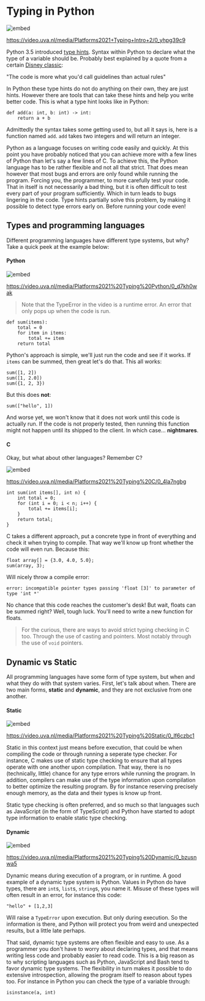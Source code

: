 # Typing in Python

![embed](https://api.eu.kaltura.com/p/120/sp/12000/embedIframeJs/uiconf_id/23449960/partner_id/120?iframeembed=true&playerId=kaltura_player&entry_id=0_yhpg39c9&flashvars[streamerType]=auto&amp;flashvars[localizationCode]=en_US&amp;flashvars[leadWithHTML5]=true&amp;flashvars[sideBarContainer.plugin]=true&amp;flashvars[sideBarContainer.position]=left&amp;flashvars[sideBarContainer.clickToClose]=true&amp;flashvars[chapters.plugin]=true&amp;flashvars[chapters.layout]=vertical&amp;flashvars[chapters.thumbnailRotator]=false&amp;flashvars[streamSelector.plugin]=true&amp;flashvars[EmbedPlayer.SpinnerTarget]=videoHolder&amp;flashvars[dualScreen.plugin]=true&amp;flashvars[hotspots.plugin]=1&amp;flashvars[Kaltura.addCrossoriginToIframe]=true&amp;&wid=0_fwxn08vn)

<https://video.uva.nl/media/Platforms2021+Typing+Intro+2/0_yhpg39c9>

Python 3.5 introduced [type hints](https://www.python.org/dev/peps/pep-0484/). Syntax within Python to declare what the type of a variable should be. Probably best explained by a quote from a certain [Disney classic](https://www.imdb.com/title/tt0325980/):

"The code is more what you'd call guidelines than actual rules"

In Python these type hints do not do anything on their own, they are just hints. However there are tools that can take these hints and help you write better code. This is what a type hint looks like in Python:


    def add(a: int, b: int) -> int:
        return a + b


Admittedly the syntax takes some getting used to, but all it says is, here is a function named `add`. `add` takes two integers and will return an integer.

Python as a language focuses on writing code easily and quickly. At this point you have probably noticed that you can achieve more with a few lines of Python than let's say a few lines of C. To achieve this, the Python language has to be rather flexible and not all that strict. That does mean however that most bugs and errors are only found while running the program. Forcing you, the programmer, to more carefully test your code. That in itself is not necessarily a bad thing, but it is often difficult to test every part of your program sufficiently. Which in turn leads to bugs lingering in the code. Type hints partially solve this problem, by making it possible to detect type errors early on. Before running your code even!


## Types and programming languages

Different programming languages have different type systems, but why? Take a quick peek at the example below:


#### Python

![embed](https://api.eu.kaltura.com/p/120/sp/12000/embedIframeJs/uiconf_id/23449960/partner_id/120?iframeembed=true&playerId=kaltura_player&entry_id=0_d7kh0wak&flashvars[streamerType]=auto&amp;flashvars[localizationCode]=en_US&amp;flashvars[leadWithHTML5]=true&amp;flashvars[sideBarContainer.plugin]=true&amp;flashvars[sideBarContainer.position]=left&amp;flashvars[sideBarContainer.clickToClose]=true&amp;flashvars[chapters.plugin]=true&amp;flashvars[chapters.layout]=vertical&amp;flashvars[chapters.thumbnailRotator]=false&amp;flashvars[streamSelector.plugin]=true&amp;flashvars[EmbedPlayer.SpinnerTarget]=videoHolder&amp;flashvars[dualScreen.plugin]=true&amp;flashvars[hotspots.plugin]=1&amp;flashvars[Kaltura.addCrossoriginToIframe]=true&amp;&wid=0_xty7r3sb)

<https://video.uva.nl/media/Platforms2021%20Typing%20Python/0_d7kh0wak>


> Note that the TypeError in the video is a runtime error. An error that only pops up when the code is run.


    def sum(items):
        total = 0
        for item in items:
            total += item
        return total


Python's approach is simple, we'll just run the code and see if it works. If `items` can be summed, then great let's do that. This all works:


    sum([1, 2])
    sum([1, 2.0])
    sum({1, 2, 3})


But this does **not**:


    sum(["hello", 1])


And worse yet, we won't know that it does not work until this code is actually run. If the code is not properly tested, then running this function might not happen until its shipped to the client. In which case... **nightmares**.


#### C

Okay, but what about other languages? Remember C?

![embed](https://api.eu.kaltura.com/p/120/sp/12000/embedIframeJs/uiconf_id/23449960/partner_id/120?iframeembed=true&playerId=kaltura_player&entry_id=0_4la7ngbg&flashvars[streamerType]=auto&amp;flashvars[localizationCode]=en_US&amp;flashvars[leadWithHTML5]=true&amp;flashvars[sideBarContainer.plugin]=true&amp;flashvars[sideBarContainer.position]=left&amp;flashvars[sideBarContainer.clickToClose]=true&amp;flashvars[chapters.plugin]=true&amp;flashvars[chapters.layout]=vertical&amp;flashvars[chapters.thumbnailRotator]=false&amp;flashvars[streamSelector.plugin]=true&amp;flashvars[EmbedPlayer.SpinnerTarget]=videoHolder&amp;flashvars[dualScreen.plugin]=true&amp;flashvars[hotspots.plugin]=1&amp;flashvars[Kaltura.addCrossoriginToIframe]=true&amp;&wid=0_sucghmat)

<https://video.uva.nl/media/Platforms2021%20Typing%20C/0_4la7ngbg>


    int sum(int items[], int n) {
        int total = 0;
        for (int i = 0; i < n; i++) {
            total += items[i];
        }
        return total;
    }


C takes a different approach, put a concrete type in front of everything and check it when trying to compile. That way we'll know up front whether the code will even run. Because this:


    float array[] = {3.0, 4.0, 5.0};
    sum(array, 3);


Will nicely throw a compile error:


    error: incompatible pointer types passing 'float [3]' to parameter of type 'int *'


No chance that this code reaches the customer's desk! But wait, floats can be summed right? Well, tough luck. You'll need to write a new function for floats.

> For the curious, there are ways to avoid strict typing checking in C too. Through the use of casting and pointers. Most notably through the use of `void` pointers.


## Dynamic vs Static

All programming languages have some form of type system, but when and what they do with that system varies. First, let's talk about when. There are two main forms, **static** and **dynamic**, and they are not exclusive from one another. 

#### Static

![embed](https://api.eu.kaltura.com/p/120/sp/12000/embedIframeJs/uiconf_id/23449960/partner_id/120?iframeembed=true&playerId=kaltura_player&entry_id=0_lf6czbc1&flashvars[streamerType]=auto&amp;flashvars[localizationCode]=en_US&amp;flashvars[leadWithHTML5]=true&amp;flashvars[sideBarContainer.plugin]=true&amp;flashvars[sideBarContainer.position]=left&amp;flashvars[sideBarContainer.clickToClose]=true&amp;flashvars[chapters.plugin]=true&amp;flashvars[chapters.layout]=vertical&amp;flashvars[chapters.thumbnailRotator]=false&amp;flashvars[streamSelector.plugin]=true&amp;flashvars[EmbedPlayer.SpinnerTarget]=videoHolder&amp;flashvars[dualScreen.plugin]=true&amp;flashvars[hotspots.plugin]=1&amp;flashvars[Kaltura.addCrossoriginToIframe]=true&amp;&wid=0_yzi9tqnm)

<https://video.uva.nl/media/Platforms2021%20Typing%20Static/0_lf6czbc1>

Static in this context just means before execution, that could be when compiling the code or through running a seperate type checker. For instance, C makes use of static type checking to ensure that all types operate with one another upon compilation. That way, there is no (technically, little) chance for any type errors while running the program. In addition, compilers can make use of the type information upon compilation to better optimize the resulting program. By for instance reserving precisely enough memory, as the data and their types is know up front.

Static type checking is often preferred, and so much so that languages such as JavaScript (in the form of TypeScript) and Python have started to adopt type information to enable static type checking. 

#### Dynamic

![embed](https://api.eu.kaltura.com/p/120/sp/12000/embedIframeJs/uiconf_id/23449960/partner_id/120?iframeembed=true&playerId=kaltura_player&entry_id=0_bzusnwa5&flashvars[streamerType]=auto&amp;flashvars[localizationCode]=en_US&amp;flashvars[leadWithHTML5]=true&amp;flashvars[sideBarContainer.plugin]=true&amp;flashvars[sideBarContainer.position]=left&amp;flashvars[sideBarContainer.clickToClose]=true&amp;flashvars[chapters.plugin]=true&amp;flashvars[chapters.layout]=vertical&amp;flashvars[chapters.thumbnailRotator]=false&amp;flashvars[streamSelector.plugin]=true&amp;flashvars[EmbedPlayer.SpinnerTarget]=videoHolder&amp;flashvars[dualScreen.plugin]=true&amp;flashvars[hotspots.plugin]=1&amp;flashvars[Kaltura.addCrossoriginToIframe]=true&amp;&wid=0_a59l16tx)

<https://video.uva.nl/media/Platforms2021%20Typing%20Dynamic/0_bzusnwa5>

Dynamic means during execution of a program, or in runtime. A good example of a dynamic type system is Python. Values in Python do have types, there are `int`s, `list`s, `string`s, you name it. Misuse of these types will often result in an error, for instance this code:


    "hello" + [1,2,3]


Will raise a `TypeError` upon execution. But only during execution. So the information is there, and Python will protect you from weird and unexpected results, but a little late perhaps.

That said, dynamic type systems are often flexible and easy to use. As a programmer you don't have to worry about declaring types, and that means writing less code and probably easier to read code. This is a big reason as to why scripting languages such as Python, JavaScript and Bash tend to favor dynamic type systems. The flexibility in turn makes it possible to do extensive introspection, allowing the program itself to reason about types too. For instance in Python you can check the type of a variable through:


    isinstance(a, int)
